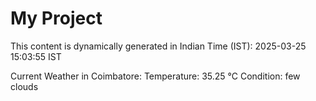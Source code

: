 # My Project

This content is dynamically generated in Indian Time (IST): 2025-03-25 15:03:55 IST


Current Weather in Coimbatore:
Temperature: 35.25 °C
Condition: few clouds
